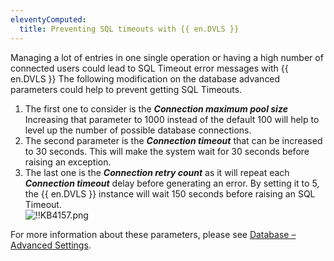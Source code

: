 ```yaml
---
eleventyComputed:
  title: Preventing SQL timeouts with {{ en.DVLS }}
---
```

Managing a lot of entries in one single operation or having a high number of connected users could lead to SQL Timeout error messages with {{ en.DVLS }}
The following modification on the database advanced parameters could help to prevent getting SQL Timeouts.

1. The first one to consider is the ***Connection maximum pool size*** Increasing that parameter to 1000 instead of the default 100 will help to level up the number of possible database connections.
1. The second parameter is the ***Connection timeout*** that can be increased to 30 seconds. This will make the system wait for 30 seconds before raising an exception.
1. The last one is the ***Connection retry count*** as it will repeat each ***Connection timeout*** delay before generating an error. By setting it to 5, the {{ en.DVLS }} instance will wait 150 seconds before raising an SQL Timeout.  
![!!KB4157.png](https://webdevolutions.azureedge.net/docs/en/kb/KB4157.png)  

For more information about these parameters, please see [Database – Advanced Settings](/server/management/devolutions-server-console/devolutions-server-settings/database/advanced-settings/).